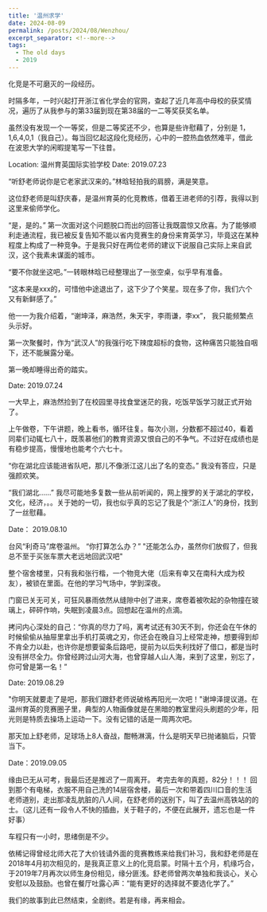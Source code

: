```yaml
---
title: '温州求学'
date: 2024-08-09
permalink: /posts/2024/08/Wenzhou/
excerpt_separator: <!--more-->
tags:
  - The old days
  - 2019
---
```

化竞是不可磨灭的一段经历。 

时隔多年，一时兴起打开浙江省化学会的官网，查起了近几年高中母校的获奖情况，遍历了从我参与的第33届到现在第38届的一二等奖获奖名单。

虽然没有发现一个一等奖，但是二等奖还不少，也算是些许慰藉了，分别是 1，1,6,4,0,1（我自己）。每当回忆起这段化竞经历，心中的一腔热血依然难平，借此在波恩大学的闲暇提笔写一下往昔。 <!--more-->


Location: 温州育英国际实验学校
Date: 2019.07.23

“听舒老师说你是它老家武汉来的。”林晗轻拍我的肩膀，满是笑意。

这位舒老师是叫舒庆春，是温州育英的化竞教练，借着王进老师的引荐，我得以到这里来偷师学化。

“是，是的。” 第一次面对这个问题脱口而出的回答让我既震惊又欣喜。为了能够顺利走通流程，我已被反复告知不能以省内竞赛生的身份来育英学习，毕竟这在某种程度上构成了一种竞争。于是我只好在两位老师的建议下说服自己实际上来自武汉，这个我素未谋面的城市。

“要不你就坐这吧。”一转眼林晗已经整理出了一张空桌，似乎早有准备。

“这本来是xxx的，可惜他中途退出了，这下少了个笑星。现在多了你，我们六个又有新鲜感了。”

他一一为我介绍着，“谢坤泽，麻浩然，朱天宇，李雨谦，李xx”， 我只能频繁点头示好。

第一次聚餐时，作为“武汉人”的我强行吃下辣度超标的食物，这种痛苦只能独自咽下，还不能展露分毫。

第一晚却睡得出奇的踏实。


Date: 2019.07.24

一大早上，麻浩然捡到了在校园里寻找食堂迷茫的我，吃饭早饭学习就正式开始了。

上午做卷，下午讲题，晚上看书，循环往复。每次小测，分数都不超过40，看着同辈们动辄七八十，既羡慕他们的教育资源又恨自己的不争气。不过好在成绩也是有稳步提高，慢慢地也能考个六七十。

“你在湖北应该能进省队吧，那儿不像浙江这儿出了名的变态。” 我没有答应，只是强颜欢笑。

“我们湖北……” 我尽可能地多复数一些从前听闻的，网上搜罗的关于湖北的学校，文化，经济，。。关于她的一切，我也似乎真的忘记了我是个“浙江人”的身份，找到了一丝慰藉。

Date： 2019.08.10

台风“利奇马”席卷温州。
“你打算怎么办？”
"还能怎么办，虽然你们放假了，但我总不至于买张车票大老远地回武汉吧"

整个宿舍楼里，只有我和张行楷，一个物竞大佬（后来有幸又在南科大成为校友），被锁在里面。在他的学习气场中，学到深夜。

门窗已关无可关，可狂风暴雨依然从缝隙中创了进来，席卷着被吹起的杂物撞在玻璃上，砰砰作响，失眠到凌晨3点。回想起在温州的点滴。

拷问内心深处的自己：“你真的尽力了吗，离考试还有30天不到，你还会在午休的时候偷偷从抽屉里拿出手机打英魂之刃，你还会在晚自习上经常走神，想要得到却不肯全力以赴，也许你是想要留条后路吧，提前为以后失利找好了借口，都是当时没有拼尽全力。你曾经跨过山河大海，也曾穿越人山人海，来到了这里，别忘了，你可曾是第一名！”

Date: 2019.08.29

"你明天就要走了是吧，那我们跟舒老师说破格再阳光一次吧！"谢坤泽提议道。在温州育英的竞赛圈子里，典型的人物画像就是在黑暗的教室里闷头刷题的少年，阳光则是特质去操场上运动一下。没有记错的话是一周两次吧。

那天加上舒老师，足球场上8人奋战，酣畅淋漓，什么是明天早已抛诸脑后，只管当下。


Date：2019.09.05

缘由已无从可考，我最后还是推迟了一周离开。
考完去年的真题，82分！！！
回到那个有电梯，衣服不用自己洗的14层宿舍楼，最后一次和带着四川口音的生活老师道别，走出那凌乱肮脏的八人间，在舒老师的送别下，叫了去温州高铁站的的士。（这儿还有一段令人不快的插曲，关于鞋子的，不便在此展开，遗忘也是一件好事）

车程只有一小时，思绪倒是不少。

依稀记得曾经北师大花了大价钱请外面的竞赛教练来给我们补习，我和舒老师是在2018年4月初次相见的，是我真正意义上的化竞启蒙。时隔十五个月，机缘巧合，于2019年7月再次以师生身份相见，缘分匪浅。舒老师曾两次单独和我谈心，关心安慰以及鼓励。也曾在餐厅吐露心声：“能有更好的选择就不要选化学了。”

我们的故事到此已然结束，全剧终。若是有缘，再来相会。





